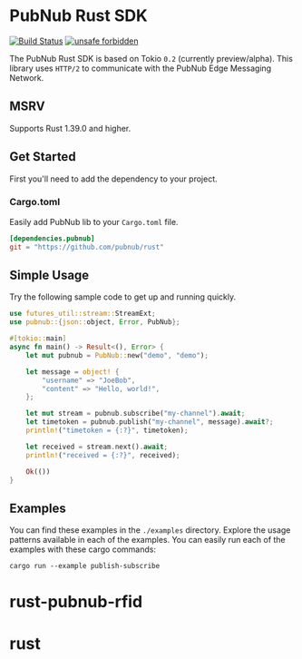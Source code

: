 # PubNub Rust SDK

[![Build Status](https://travis-ci.com/pubnub/rust.svg?branch=master)](https://travis-ci.com/pubnub/rust)
[![unsafe forbidden](https://img.shields.io/badge/unsafe-forbidden-success.svg)](https://github.com/rust-secure-code/safety-dance/)

The PubNub Rust SDK is based on Tokio `0.2` (currently preview/alpha). This library uses `HTTP/2` to communicate with the PubNub Edge Messaging Network.

## MSRV

Supports Rust 1.39.0 and higher.

## Get Started

First you'll need to add the dependency to your project.

### Cargo.toml

Easily add PubNub lib to your `Cargo.toml` file.

```toml
[dependencies.pubnub]
git = "https://github.com/pubnub/rust"
```

## Simple Usage

Try the following sample code to get up and running quickly.

```rust
use futures_util::stream::StreamExt;
use pubnub::{json::object, Error, PubNub};

#[tokio::main]
async fn main() -> Result<(), Error> {
    let mut pubnub = PubNub::new("demo", "demo");

    let message = object! {
        "username" => "JoeBob",
        "content" => "Hello, world!",
    };

    let mut stream = pubnub.subscribe("my-channel").await;
    let timetoken = pubnub.publish("my-channel", message).await?;
    println!("timetoken = {:?}", timetoken);

    let received = stream.next().await;
    println!("received = {:?}", received);

    Ok(())
}
```

## Examples

You can find these examples in the `./examples` directory.
Explore the usage patterns available in each of the examples.
You can easily run each of the examples with these cargo commands:

```shell
cargo run --example publish-subscribe
```
# rust-pubnub-rfid
# rust
